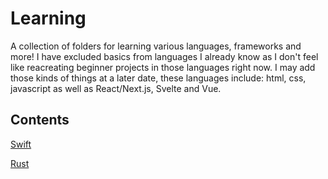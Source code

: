 # Learning
A collection of folders for learning various languages, frameworks and more! I have excluded basics from languages I already know as I don't feel like reacreating beginner projects in those languages right now. I may add those kinds of things at a later date, these languages include: html, css, javascript as well as React/Next.js, Svelte and Vue.

## Contents 

[Swift](./swift)

[Rust](./rust)
